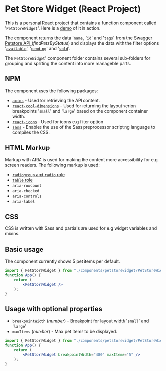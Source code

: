 
# Pet Store Widget (React Project)
This is a personal React project that contains a function component called '`PetStoreWidget`'. Here is a [demo](https://linusscholander.github.io/petstorewidget/) of it in action.

The component returns the data '`name`', '`id`' and '`tags`' from the [Swagger Petstore API ](http://petstore.swagger.io/#!/pet/findPetsByStatus) (*findPetsByStatus*) and displays the data with the filter options '[`available`](https://petstore.swagger.io/v2/pet/findByStatus?status=available)', '[`pending`](https://petstore.swagger.io/v2/pet/findByStatus?status=pending)' and '[`sold`](https://petstore.swagger.io/v2/pet/findByStatus?status=sold)'.

The `PetStoreWidget`' component folder contains several sub-folders for grouping and splitting the content into more manageble parts.

## NPM
The component uses the following packages:
* [`axios`](https://www.npmjs.com/package/axios)  - Used for retrieving the API content.
* [`react-cool-dimensions`](https://github.com/wellyshen/react-cool-dimensions) - Used for returning the layout verion breakpoints '`small`' and '`large`' based on the component container width.
* [`react-icons`](https://react-icons.github.io/react-icons/) - Used for icons e.g filter option 
* [`sass`](https://www.npmjs.com/package/sass) - Enables the use of the Sass preprocessor scripting language to compiles the CSS.

## HTML Markup
Markup with ARIA is used for making the content more accessibility for e.g screen readers. The following markup is used:
* [`radiogroup` and `radio` role](https://www.w3.org/TR/2016/WD-wai-aria-practices-1.1-20160317/examples/radio/radio.html)
* [`table` role](https://developer.mozilla.org/en-US/docs/Web/Accessibility/ARIA/Roles/Table_Role)
* `aria-rowcount`
* `aria-checked`
* `aria-controls`
* `aria-label`

## CSS
CSS is written with Sass and partials are used for e.g widget variables and mixins. 

## Basic usage
The component currently shows 5 pet items per default.
```jsx
import { PetStoreWidget } from "./components/petstorewidget/PetStoreWidget";
function App() {
	return (
		<PetStoreWidget />
	);
}
```

## Usage with optional properties
- `breakpointWidth` (*number*) - Breakpoint for layout width '`small`' and '`large`' 
- `maxItems` (*number*) - Max pet items to be displayed.
```jsx
import { PetStoreWidget } from "./components/petstorewidget/PetStoreWidget";
function App() {
	return (
		<PetStoreWidget breakpointWidth="480" maxItems="5" />
	);
}
```

